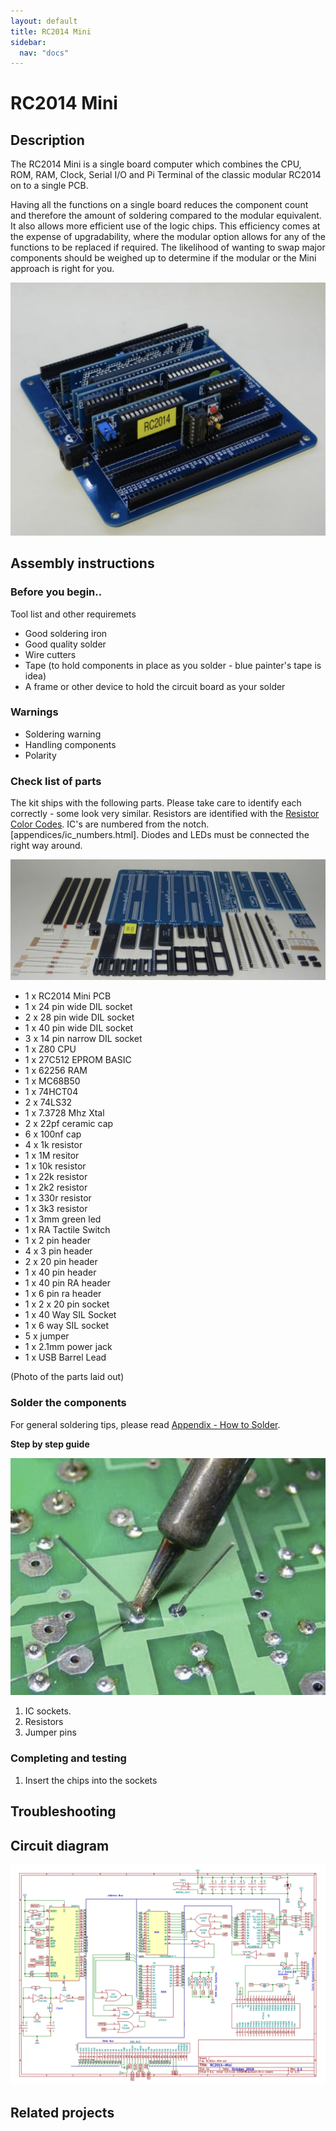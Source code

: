 ```yaml
---
layout: default
title: RC2014 Mini
sidebar:
  nav: "docs"
---
```


# RC2014 Mini

## Description

The RC2014 Mini is a single board computer which combines the CPU, ROM, RAM, Clock, Serial I/O and Pi Terminal of the classic modular RC2014 on to a single PCB.

Having all the functions on a single board reduces the component count and therefore the amount of soldering compared to the modular equivalent.  It also allows more efficient use of the logic chips.  This efficiency comes at the expense of upgradability, where the modular option allows for any of the functions to be replaced if required.  The likelihood of wanting to swap major components should be weighed up to determine if the modular or the Mini approach is right for you.

![](board1.png)



## Assembly instructions

### Before you begin..

Tool list and other requiremets

* Good soldering iron
* Good quality solder
* Wire cutters
* Tape (to hold components in place as you solder - blue painter's tape is idea)
* A frame or other device to hold the circuit board as your solder

### Warnings

* Soldering warning
* Handling components
* Polarity


### Check list of parts

The kit ships with the following parts. Please take care to identify each correctly - some look very similar. Resistors are identified with the [Resistor Color Codes](appendices/resistor_color_codes.htm). IC's are numbered from the notch. [appendices/ic_numbers.html]. Diodes and LEDs must be connected the right way around.

![](board0.png)

<ul>
<li>1 x RC2014 Mini PCB</li>
<li>1 x 24 pin wide DIL socket</li>
<li>2 x 28 pin wide DIL socket</li>
<li>1 x 40 pin wide DIL socket</li>
<li>3 x 14 pin narrow DIL socket</li>
<li>1 x Z80 CPU</li>
<li>1 x 27C512 EPROM BASIC</li>
<li>1 x 62256 RAM</li>
<li>1 x MC68B50</li>
<li>1 x 74HCT04</li>
<li>2 x 74LS32</li>
<li>1 x 7.3728 Mhz Xtal</li>
<li>2 x 22pf ceramic cap</li>
<li>6 x 100nf cap</li>
<li>4 x 1k resistor</li>
<li>1 x 1M resitor</li>
<li>1 x 10k resistor</li>
<li>1 x 22k resistor</li>
<li>1 x 2k2 resistor</li>
<li>1 x 330r resistor</li>
<li>1 x 3k3 resistor</li>
<li>1 x 3mm green led</li>
<li>1 x RA Tactile Switch</li>
<li>1 x 2 pin header</li>
<li>4 x 3 pin header</li>
<li>2 x 20 pin header</li>
<li>1 x 40 pin header</li>
<li>1 x 40 pin RA header</li>
<li>1 x 6 pin ra header</li>
<li>1 x 2 x 20 pin socket</li>
<li>1 x 40 Way SIL Socket</li>
<li>1 x 6 way SIL socket</li>
<li>5 x jumper</li>
<li>1 x 2.1mm power jack</li>
<li>1 x USB Barrel Lead</li>
</ul>


(Photo of the parts laid out)

### Solder the components

For general soldering tips, please read [Appendix - How to Solder](appendices/soldering.html).

**Step by step guide**

![](soldering.png)

1. IC sockets.
2. Resistors
3. Jumper pins



### Completing and testing

1. Insert the chips into the sockets


## Troubleshooting

## Circuit diagram

![](schematic.png)

## Related projects

